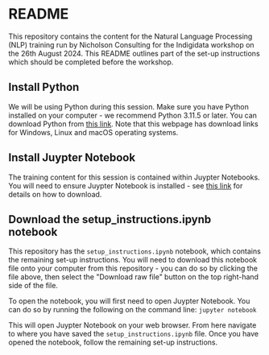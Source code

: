 # README
This repository contains the content for the Natural Language Processing (NLP) training run by Nicholson Consulting for the Indigidata workshop on the 26th August 2024. This README outlines part of the set-up instructions which should be completed before the workshop.


## Install Python
We will be using Python during this session. Make sure you have Python installed on your computer - we recommend Python 3.11.5 or later. You can download Python from [this link](https://www.python.org/downloads/). Note that this webpage has download links for Windows, Linux and macOS operating systems.


## Install Juypter Notebook 
The training content for this session is contained within Juypter Notebooks. You will need to ensure Juypter Notebook is installed - see [this link](https://jupyter.org/install) for details on how to download.


## Download the setup_instructions.ipynb notebook
This repository has the `setup_instructions.ipynb` notebook, which contains the remaining set-up instructions. You will need to download this notebook file onto your computer from this repository - you can do so by clicking the file above, then select the "Download raw file" button on the top right-hand side of the file.

To open the notebook, you will first need to open Juypter Notebook. You can do so by running the following on the command line: `jupyter notebook` 

This will open Juypter Notebook on your web browser. From here navigate to where you have saved the `setup_instructions.ipynb` file. Once you have opened the notebook, follow the remaining set-up instructions.
